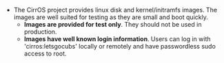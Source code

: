 - The CirrOS project provides linux disk and kernel/initramfs images. The images are well suited for testing as they are small and boot quickly.
	- **Images are provided for test only**. They should not be used in production.
	- **Images have well known login information**. Users can log in with 'cirros:letsgocubs' locally or remotely and have passwordless sudo access to root.